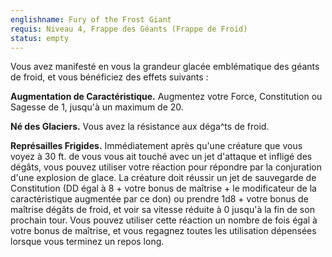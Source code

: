 ```yaml
---
englishname: Fury of the Frost Giant
requis: Niveau 4, Frappe des Géants (Frappe de Froid)
status: empty
---
```

Vous avez manifesté en vous la grandeur glacée emblématique des géants de froid, et vous bénéficiez des effets suivants : 

**Augmentation de Caractéristique.** Augmentez votre Force, Constitution ou Sagesse de 1, jusqu'à un maximum de 20.

**Né des Glaciers.** Vous avez la résistance aux déga^ts de froid.

**Représailles Frigides.** Immédiatement après qu'une créature que vous voyez à 30 ft. de vous vous ait touché avec un jet d'attaque et infligé des dégâts, vous pouvez utiliser votre réaction pour répondre par la conjuration d'une explosion de glace. La créature doit réussir un jet de sauvegarde de Constitution (DD égal à 8 + votre bonus de maîtrise + le modificateur de la caractéristique augmentée par ce don) ou prendre 1d8 + votre bonus de maîtrise dégâts de froid, et voir sa vitesse réduite à 0 jusqu'à la fin de son prochain tour. Vous pouvez utiliser cette réaction un nombre de fois égal à votre bonus de maîtrise, et vous regagnez toutes les utilisation dépensées lorsque vous terminez un repos long.
